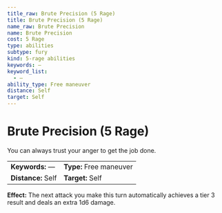 ```yaml
---
title_raw: Brute Precision (5 Rage)
title: Brute Precision (5 Rage)
name_raw: Brute Precision
name: Brute Precision
cost: 5 Rage
type: abilities
subtype: fury
kind: 5-rage abilities
keywords: —
keyword_list:
  - —
ability_type: Free maneuver
distance: Self
target: Self
---
```


# Brute Precision (5 Rage)

You can always trust your anger to get the job done.

<!-- @nosort -->

|                    |                         |
| :----------------- | :---------------------- |
| **Keywords:** —    | **Type:** Free maneuver |
| **Distance:** Self | **Target:** Self        |

**Effect:** The next attack you make this turn automatically achieves a tier 3 result and deals an extra 1d6 damage.
